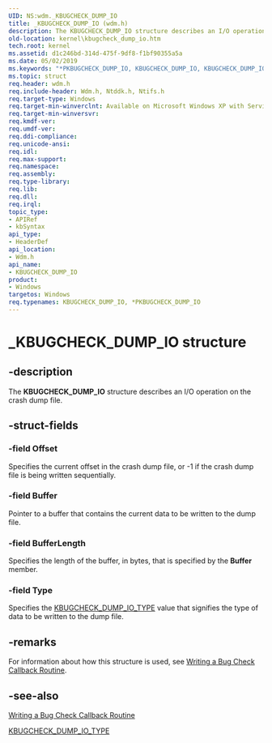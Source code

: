 ```yaml
---
UID: NS:wdm._KBUGCHECK_DUMP_IO
title: _KBUGCHECK_DUMP_IO (wdm.h)
description: The KBUGCHECK_DUMP_IO structure describes an I/O operation on the crash dump file.
old-location: kernel\kbugcheck_dump_io.htm
tech.root: kernel
ms.assetid: d1c246bd-314d-475f-9df8-f1bf90355a5a
ms.date: 05/02/2019
ms.keywords: "*PKBUGCHECK_DUMP_IO, KBUGCHECK_DUMP_IO, KBUGCHECK_DUMP_IO structure [Kernel-Mode Driver Architecture], PKBUGCHECK_DUMP_IO, PKBUGCHECK_DUMP_IO structure pointer [Kernel-Mode Driver Architecture], _KBUGCHECK_DUMP_IO, kernel.kbugcheck_dump_io, kstruct_c_a6201416-346e-4100-882c-329dd3ae1843.xml, wdm/KBUGCHECK_DUMP_IO, wdm/PKBUGCHECK_DUMP_IO"
ms.topic: struct
req.header: wdm.h
req.include-header: Wdm.h, Ntddk.h, Ntifs.h
req.target-type: Windows
req.target-min-winverclnt: Available on Microsoft Windows XP with Service Pack 1 (SP1), Windows Server 2003, and later versions of the Windows operating system.
req.target-min-winversvr: 
req.kmdf-ver: 
req.umdf-ver: 
req.ddi-compliance: 
req.unicode-ansi: 
req.idl: 
req.max-support: 
req.namespace: 
req.assembly: 
req.type-library: 
req.lib: 
req.dll: 
req.irql: 
topic_type:
- APIRef
- kbSyntax
api_type:
- HeaderDef
api_location:
- Wdm.h
api_name:
- KBUGCHECK_DUMP_IO
product:
- Windows
targetos: Windows
req.typenames: KBUGCHECK_DUMP_IO, *PKBUGCHECK_DUMP_IO
---
```


# _KBUGCHECK_DUMP_IO structure

## -description

The <b>KBUGCHECK_DUMP_IO</b> structure describes an I/O operation on the crash dump file.

## -struct-fields

### -field Offset

Specifies the current offset in the crash dump file, or -1 if the crash dump file is being written sequentially.

### -field Buffer

Pointer to a buffer that contains the current data to be written to the dump file.

### -field BufferLength

Specifies the length of the buffer, in bytes, that is specified by the <b>Buffer</b> member.

### -field Type

Specifies the <a href="https://msdn.microsoft.com/library/windows/hardware/ff551871">KBUGCHECK_DUMP_IO_TYPE</a> value that signifies the type of data to be written to the dump file.

## -remarks

For information about how this structure is used, see <a href="https://docs.microsoft.com/windows-hardware/drivers/kernel/writing-a-bug-check-callback-routine">Writing a Bug Check Callback Routine</a>.

## -see-also

<a href="https://docs.microsoft.com/windows-hardware/drivers/kernel/writing-a-bug-check-callback-routine">Writing a Bug Check Callback Routine</a>

<a href="https://msdn.microsoft.com/library/windows/hardware/ff551871">KBUGCHECK_DUMP_IO_TYPE</a>
